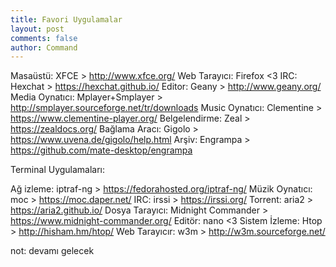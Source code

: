 ```yaml
---
title: Favori Uygulamalar
layout: post
comments: false
author: Command
---
```


Masaüstü:	XFCE > http://www.xfce.org/
Web Tarayıcı:	Firefox <3
IRC:		Hexchat > https://hexchat.github.io/
Editor:		Geany > http://www.geany.org/
Media Oynatıcı:	Mplayer+Smplayer > http://smplayer.sourceforge.net/tr/downloads
Music Oynatıcı:	Clementine > https://www.clementine-player.org/
Belgelendirme:	Zeal > https://zealdocs.org/
Bağlama Aracı:	Gigolo > https://www.uvena.de/gigolo/help.html
Arşiv:		Engrampa > https://github.com/mate-desktop/engrampa

Terminal Uygulamaları:

Ağ izleme:	iptraf-ng > https://fedorahosted.org/iptraf-ng/
Müzik Oynatıcı:	moc > https://moc.daper.net/
IRC:		irssi > https://irssi.org/
Torrent:	aria2 > https://aria2.github.io/
Dosya Tarayıcı:	Midnight Commander > https://www.midnight-commander.org/
Editör:		nano <3 
Sistem İzleme:	Htop > http://hisham.hm/htop/
Web Tarayıcır:	w3m > http://w3m.sourceforge.net/

not: devamı gelecek 
